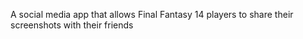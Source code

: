 A social media app that allows Final Fantasy 14 players to share their screenshots with their friends
